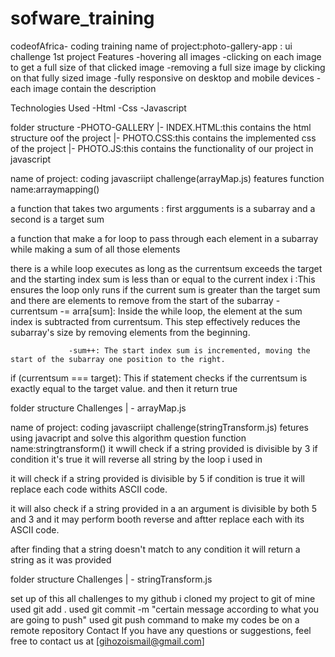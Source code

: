 # sofware_training
codeofAfrica-   coding training
name of project:photo-gallery-app : ui challenge 1st project
Features
-hovering all images -clicking on each image to get a full size of that clicked image -removing a full size image by clicking on that fully sized image -fully responsive on desktop and mobile devices -each image contain the description

Technologies Used
-Html -Css -Javascript

folder structure
-PHOTO-GALLERY |- INDEX.HTML:this contains the html structure oof the project |- PHOTO.CSS:this contains the implemented css of the project |- PHOTO.JS:this contains the functionality of our project in javascript

name of project: coding javascriipt challenge(arrayMap.js)
features
function name:arraymapping()

a function that takes two arguments : first argguments is a subarray and a second is a target sum

a function that make a for loop to pass through each element in a subarray while making a sum of all those elements

there is a while loop executes as long as the currentsum exceeds the target and the starting index sum is less than or equal to the current index i :This ensures the loop only runs if the current sum is greater than the target sum and there are elements to remove from the start of the subarray -currentsum -= arra[sum]: Inside the while loop, the element at the sum index is subtracted from currentsum. This step effectively reduces the subarray's size by removing elements from the beginning.

                 -sum++: The start index sum is incremented, moving the start of the subarray one position to the right.
if (currentsum === target): This if statement checks if the currentsum is exactly equal to the target value. and then it return true

folder structure
Challenges | - arrayMap.js

name of project: coding javascriipt challenge(stringTransform.js)
fetures
using javacript and solve this algorithm question function name:stringtransform()
it wwill check if a string provided is divisible by 3 if condition it's true it will reverse all string by the loop i used in

it will check if a string provided is divisible by 5 if condition is true it will replace each code withits ASCII code.

it will also check if a string provided in a an argument is divisible by both 5 and 3 and it may perform booth reverse and aftter replace each with its ASCII code.

after finding that a string doesn't match to any condition it will return a string as it was provided

folder structure
Challenges | - stringTransform.js

set up of this all challenges to my github
i cloned my project to git of mine
used git add .
used git commit -m "certain message according to what you are going to push"
used git push command to make my codes be on a remote repository
Contact
If you have any questions or suggestions, feel free to contact us at [gihozoismail@gmail.com]
